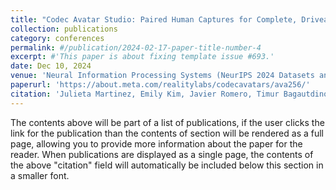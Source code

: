 ```yaml
---
title: "Codec Avatar Studio: Paired Human Captures for Complete, Driveable, and Generalizable Avatars"
collection: publications
category: conferences
permalink: #/publication/2024-02-17-paper-title-number-4
excerpt: #'This paper is about fixing template issue #693.'
date: Dec 10, 2024
venue: 'Neural Information Processing Systems (NeurIPS 2024 Datasets and Benchmarks)'
paperurl: 'https://about.meta.com/realitylabs/codecavatars/ava256/'
citation: 'Julieta Martinez, Emily Kim, Javier Romero, Timur Bagautdinov, Shunsuke Saito, Shoou-I Yu, Stuart Anderson, Michael Zollhöfer, Te-Li Wang, Shaojie Bai, Shih-En Wei, Rohan Joshi, Wyatt Borsos, Tomas Simon, Jason Saragih, Paul Theodosis, Alexander Greene, Anjani Josyula, Silvio Mano Maeta, Andrew I. Jewett, Simon Venshtain, Christopher Heilman, Yueh-Tung Chen, Sidi Fu, Mohamed Ezzeldin A. Elshaer, Tingfang Du, Longhua Wu, Shen-Chi Chen, Kai Kang, Michael Wu, Youssef Emad, Steven Longay, Ashley Brewer, Hitesh Shah, James Booth, Taylor Koska, Kayla Haidle, Matt Andromalos, Joanna Hsu, Thomas Dauer, Peter Selednik, Tim Godisart, Scott Ardisson, Matthew Cipperly, Ben Humberston, Lon Farr, Bob Hansen, Peihong Guo, Dave Braun, Steven Krenn, He Wen, Lucas Evans, Natalia Fadeeva, Matthew Stewart, Gabriel Schwartz, Divam Gupta, Gyeongsik Moon, Kaiwen Guo, Yuan Dong, Yichen Xu, Takaaki Shiratori, Fabian Prada, Bernardo R. Pires, Bo Peng, Julia Buffalini, Autumn Trimble, Kevyn McPhail, Melissa Schoeller, Yaser Sheikh (2024). &quot;Codec Avatar Studio: Paired Human Captures for Complete, Driveable, and Generalizable Avatars.&quot; <i>Neural Information Processing Systems (NeurIPS 2024 Datasets and Benchmarks)</i>.'
---
```


The contents above will be part of a list of publications, if the user clicks the link for the publication than the contents of section will be rendered as a full page, allowing you to provide more information about the paper for the reader. When publications are displayed as a single page, the contents of the above "citation" field will automatically be included below this section in a smaller font.
